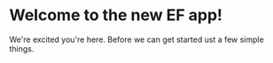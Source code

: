# Welcome to the new EF app!

We're excited you're here. Before we can get started ust a few simple things.

